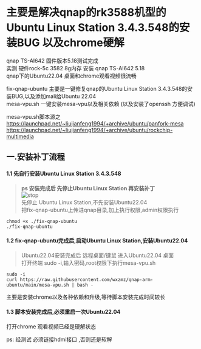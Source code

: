 # 主要是解决qnap的rk3588机型的Ubuntu Linux Station 3.4.3.548的安装BUG 以及chrome硬解
qnap TS-AI642 固件版本5.18测试完成   
实测 硬件rock-5c 3582 8g内存 安装 qnap TS-AI642 5.18  
qnap下的Ubuntu22.04 桌面和chrome观看视频很流畅  

fix-qnap-ubuntu 主要是一键修复qnap的Ubuntu Linux Station 3.4.3.548的安装BUG,以及添加mali给Ubuntu 22.04  
mesa-vpu.sh    一键安装mesa-vpu以及相关依赖 (以及安装了openssh 方便调试)  

mesa-vpu.sh脚本源之  
https://launchpad.net/~liujianfeng1994/+archive/ubuntu/panfork-mesa  
https://launchpad.net/~liujianfeng1994/+archive/ubuntu/rockchip-multimedia

## 一.安装补丁流程
####  1.1 先自行安装Ubuntu Linux Station 3.4.3.548  
>**ps 安装完成后 先停止Ubuntu Linux Station 再安装补丁**   
![stop](https://github.com/wxzmz/qnap-rk3588-ubuntu/tree/main/jpeg)  
 先停止 Ubuntu Linux Station,不先安装Ubuntu22.04   
 把fix-qnap-ubuntu上传进qnap目录,加上执行权限,admin权限执行

```Shell 
chmod +x ./fix-qnap-ubuntu  
./fix-qnap-ubuntu
```
>
  
#### 1.2 fix-qnap-ubuntu完成后,启动Ubuntu Linux Station,安装Ubuntu22.04  
>Ubuntu22.04安装完成后 远程桌面/键鼠 进入Ubuntu22.04 桌面  
打开终端 sudo -i,输入密码,root权限下执行mesa-vpu.sh  
>
```Shell 
sudo -i  
curl https://raw.githubusercontent.com/wxzmz/qnap-arm-ubuntu/main/mesa-vpu.sh | bash -  
```
  
主要是安装chrome以及各种依赖和升级,等待脚本安装完成时间较长    

#### 1.3 脚本安装完成后,必须重启一次Ubuntu22.04
打开chrome 观看视频已经是硬解状态

ps: 经测试 必须链接hdmi接口 ,否则还是软解



